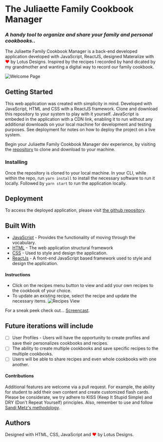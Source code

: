 # The Juliaette Family Cookbook Manager

### ***A handy tool to organize and share your family and personal cookbooks..***

The Juliaette Family Cookbook Manager is a back-end developed application developed with JavaScript, ReactJS, designed Materalize with <span style="color:red;">&#10084;</span> by Lotus Designs.  Inspired by the recipes I recorded by hand dicated by my grandmother and wanting a digital way to record our family cookbook.

![Welcome Page](https://github.com/Kathy145/familyCookbookManager/blob/master/public/img/Home%20-%20Juilaette%20Family%20Cookbook%20Manager.png?raw=true "Welcome")

## Getting Started

This web application was created with simplicity in mind.  Developed with JavaScript, HTML and CSS with a ReactJS framework. Clone and download this repository to your system to play with it yourself.  JavaScript is embeded in the application with a CDN link, enabling it to run without any additional downloads on your local machine for development and testing purposes. See deployment for notes on how to deploy the project on a live system.

Begin your Juliaette Family Cookbook Manager dev experience, by visiting the [repository]( https://github.com/Kathy145/mernlab) to clone and download to your machine.


### Installing

Once the repository is cloned to your local machine. In your CLI, while within the repo, run ```yarn install``` to install the necessary software to run it locally. Followed by ```yarn start``` to run the application locally.

## Deployment

To access the deployed application, please visit [the github repository]( https://familycookbookmanager.herokuapp.com/).

## Built With

* [JavaScript](https://www.javascript.com/) - Provides the functionality of moving through the vocabulary. 
* [HTML](https://html.com/) - The web application structural framework
* [CSS](https://developer.mozilla.org/en-US/docs/Web/CSS) - Used to style and design the application.
* [ReactJs](https://https://reactjs.org/) - A front-end JavaScript based framework used to style and design the application.


#### Instructions
- Click on the recipes menu button to view and add your own recipes to the cookbook of your choice. 
- To update an existing recipe, select the recipe and update the necessary items. 
![Recipes View](https://github.com/Kathy145/familyCookbookManager/blob/master/public/img/Recipe%20View%20-%20Juliaette%20Family%20Cookbook%20Manager.png?raw=true "Recipes View")

For a sneak peek check out... [Screencast](https://youtu.be/m0Izeq9MXFE). 

## Future iterations will include
* [ ] User Profiles - Users will have the opportunity to create profiles and save their personalizes cookbooks and recipes. 
* [ ] The ability to create multiple cookbooks and save specific recipes to the multiple cookbooks.
* [ ] Users will be able to share recipes and even whole cookbooks with one another.

#### Contributions 

Additional features are welcome via a pull request.  For example, the ability for student to add their own content and create customized flash cards.  Please be considerate, we try adhere to KISS (Keep It Stupid Simple) and DRY (Don't Repeat Yourself) principles.  Also, remember to use and follow [Sandi Metz's methodology](https://robots.thoughtbot.com/sandi-metz-rules-for-developers). 

## Authors

Designed with HTML, CSS, JavaScript and <span style="color:red;">&#10084;</span> by Lotus Designs.
